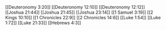 [[Deuteronomy 3:20]]
[[Deuteronomy 12:10]]
[[Deuteronomy 12:12]]
[[Joshua 21:44]]
[[Joshua 21:45]]
[[Joshua 23:14]]
[[1 Samuel 3:19]]
[[2 Kings 10:10]]
[[1 Chronicles 22:9]]
[[2 Chronicles 14:6]]
[[Luke 1:54]]
[[Luke 1:72]]
[[Luke 21:33]]
[[Hebrews 4:3]]
